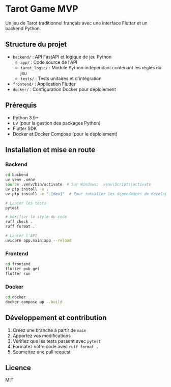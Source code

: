 # Tarot Game MVP

Un jeu de Tarot traditionnel français avec une interface Flutter et un backend Python.

## Structure du projet

- `backend/` : API FastAPI et logique de jeu Python
  - `app/` : Code source de l'API
  - `tarot_logic/` : Module Python indépendant contenant les règles du jeu
  - `tests/` : Tests unitaires et d'intégration
- `frontend/` : Application Flutter
- `docker/` : Configuration Docker pour déploiement

## Prérequis

- Python 3.9+
- uv (pour la gestion des packages Python)
- Flutter SDK
- Docker et Docker Compose (pour le déploiement)

## Installation et mise en route

### Backend

```bash
cd backend
uv venv .venv
source .venv/bin/activate  # Sur Windows: .venv\Scripts\activate
uv pip install -e .
uv pip install -e ".[dev]"  # Pour installer les dépendances de développement

# Lancer les tests
pytest

# Vérifier le style du code
ruff check .
ruff format .

# Lancer l'API
uvicorn app.main:app --reload
```

### Frontend

```bash
cd frontend
flutter pub get
flutter run
```

### Docker

```bash
cd docker
docker-compose up --build
```

## Développement et contribution

1. Créez une branche à partir de `main`
2. Apportez vos modifications
3. Vérifiez que les tests passent avec `pytest`
4. Formatez votre code avec `ruff format .`
5. Soumettez une pull request

## Licence

MIT
